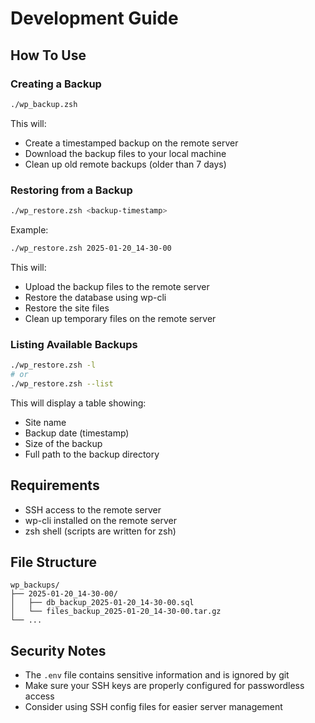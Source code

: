 # Development Guide

## How To Use

### Creating a Backup

```bash
./wp_backup.zsh
```

This will:
- Create a timestamped backup on the remote server
- Download the backup files to your local machine
- Clean up old remote backups (older than 7 days)

### Restoring from a Backup

```bash
./wp_restore.zsh <backup-timestamp>
```

Example:
```bash
./wp_restore.zsh 2025-01-20_14-30-00
```

This will:
- Upload the backup files to the remote server
- Restore the database using wp-cli
- Restore the site files
- Clean up temporary files on the remote server

### Listing Available Backups

```bash
./wp_restore.zsh -l
# or
./wp_restore.zsh --list
```

This will display a table showing:
- Site name
- Backup date (timestamp)
- Size of the backup
- Full path to the backup directory

## Requirements

- SSH access to the remote server
- wp-cli installed on the remote server
- zsh shell (scripts are written for zsh)

## File Structure

```
wp_backups/
├── 2025-01-20_14-30-00/
│   ├── db_backup_2025-01-20_14-30-00.sql
│   └── files_backup_2025-01-20_14-30-00.tar.gz
└── ...
```

## Security Notes

- The `.env` file contains sensitive information and is ignored by git
- Make sure your SSH keys are properly configured for passwordless access
- Consider using SSH config files for easier server management